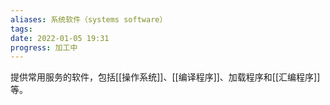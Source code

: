 ```yaml
---
aliases: 系统软件（systems software）
tags: 
date: 2022-01-05 19:31
progress: 加工中
---
```


提供常用服务的软件，包括[[操作系统]]、[[编译程序]]、加载程序和[[汇编程序]]等。